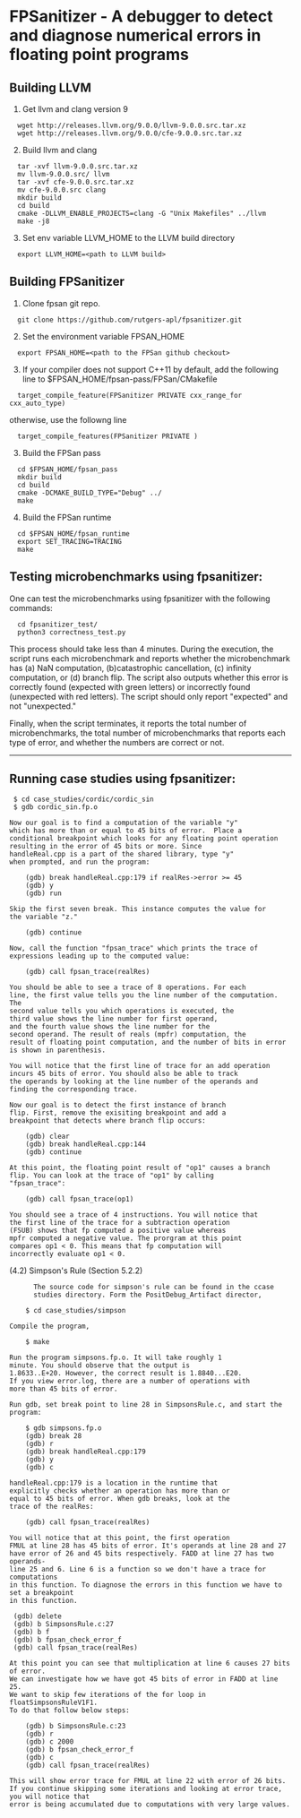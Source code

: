 FPSanitizer - A debugger to detect and diagnose numerical errors in floating point programs
======

Building LLVM
------

1. Get llvm and clang version 9

```
  wget http://releases.llvm.org/9.0.0/llvm-9.0.0.src.tar.xz
  wget http://releases.llvm.org/9.0.0/cfe-9.0.0.src.tar.xz
```

2. Build llvm and clang

```
  tar -xvf llvm-9.0.0.src.tar.xz
  mv llvm-9.0.0.src/ llvm
  tar -xvf cfe-9.0.0.src.tar.xz
  mv cfe-9.0.0.src clang
  mkdir build
  cd build
  cmake -DLLVM_ENABLE_PROJECTS=clang -G "Unix Makefiles" ../llvm
  make -j8

```

3. Set env variable LLVM_HOME to the LLVM build directory
```
  export LLVM_HOME=<path to LLVM build>
```

Building FPSanitizer
------

1. Clone fpsan git repo.
```
  git clone https://github.com/rutgers-apl/fpsanitizer.git

```

2. Set the environment variable FPSAN_HOME

```
  export FPSAN_HOME=<path to the FPSan github checkout>

```


3. If your compiler does not support C++11 by default, add the following line to $FPSAN_HOME/fpsan-pass/FPSan/CMakefile

```
  target_compile_feature(FPSanitizer PRIVATE cxx_range_for cxx_auto_type)

```

otherwise, use the followng line

```
  target_compile_features(FPSanitizer PRIVATE )

```

3. Build the FPSan pass

```
  cd $FPSAN_HOME/fpsan_pass
  mkdir build
  cd build
  cmake -DCMAKE_BUILD_TYPE="Debug" ../
  make

```


4. Build the FPSan runtime

```
  cd $FPSAN_HOME/fpsan_runtime
  export SET_TRACING=TRACING
  make

```


Testing microbenchmarks using fpsanitizer:
------

One can test the microbenchmarks using
fpsanitizer with the following commands: 

```
  cd fpsanitizer_test/
  python3 correctness_test.py

```	  

This process should take less than 4 minutes. During the execution,
the script runs each microbenchmark and reports whether the
microbenchmark has (a) NaN computation, (b)catastrophic cancellation,
(c) infinity computation, or (d) branch flip. The script also outputs
whether this error is correctly found (expected with green letters) or
incorrectly found (unexpected with red letters). The script should
only report "expected" and not "unexpected."

Finally, when the script terminates, it reports the total number of
microbenchmarks, the total number of microbenchmarks that reports each
type of error, and whether the numbers are correct or not.

------
Running case studies using fpsanitizer:
------
```
 $ cd case_studies/cordic/cordic_sin
 $ gdb cordic_sin.fp.o
```
    Now our goal is to find a computation of the variable "y"
    which has more than or equal to 45 bits of error.  Place a
    conditional breakpoint which looks for any floating point operation
    resulting in the error of 45 bits or more. Since
    handleReal.cpp is a part of the shared library, type "y"
    when prompted, and run the program:
```
    (gdb) break handleReal.cpp:179 if realRes->error >= 45
    (gdb) y
    (gdb) run
```
    Skip the first seven break. This instance computes the value for
    the variable "z." 
```
    (gdb) continue
```
    Now, call the function "fpsan_trace" which prints the trace of
    expressions leading up to the computed value:
```
    (gdb) call fpsan_trace(realRes)
```
    You should be able to see a trace of 8 operations. For each
    line, the first value tells you the line number of the computation. The
    second value tells you which operations is executed, the
    third value shows the line number for first operand,
    and the fourth value shows the line number for the
    second operand. The result of reals (mpfr) computation, the
    result of floating point computation, and the number of bits in error
    is shown in parenthesis.

    You will notice that the first line of trace for an add operation
    incurs 45 bits of error. You should also be able to track
    the operands by looking at the line number of the operands and
    finding the corresponding trace.

    Now our goal is to detect the first instance of branch
    flip. First, remove the exisiting breakpoint and add a
    breakpoint that detects where branch flip occurs:
```
    (gdb) clear
    (gdb) break handleReal.cpp:144
    (gdb) continue
```
    At this point, the floating point result of "op1" causes a branch
    flip. You can look at the trace of "op1" by calling
    "fpsan_trace":
```
    (gdb) call fpsan_trace(op1)
```
    You should see a trace of 4 instructions. You will notice that
    the first line of the trace for a subtraction operation
    (FSUB) shows that fp computed a positive value whereas
    mpfr computed a negative value. The prorgram at this point
    compares op1 < 0. This means that fp computation will
    incorrectly evaluate op1 < 0.


(4.2) Simpson's Rule (Section 5.2.2)

          The source code for simpson's rule can be found in the ccase
          studies directory. Form the PositDebug_Artifact director,
```
    $ cd case_studies/simpson
```
    Compile the program,
```
    $ make
```
    Run the program simpsons.fp.o. It will take roughly 1
    minute. You should observe that the output is
    1.8633..E+20. However, the correct result is 1.8840...E20. 
    If you view error.log, there are a number of operations with  
    more than 45 bits of error.

    Run gdb, set break point to line 28 in SimpsonsRule.c, and start the program:
```
    $ gdb simpsons.fp.o
    (gdb) break 28
    (gdb) r
    (gdb) break handleReal.cpp:179
    (gdb) y
    (gdb) c
```
    handleReal.cpp:179 is a location in the runtime that
    explicitly checks whether an operation has more than or
    equal to 45 bits of error. When gdb breaks, look at the
    trace of the realRes:
```
    (gdb) call fpsan_trace(realRes)
```
    You will notice that at this point, the first operation
    FMUL at line 28 has 45 bits of error. It's operands at line 28 and 27 
    have error of 26 and 45 bits respectively. FADD at line 27 has two operands- 
    line 25 and 6. Line 6 is a function so we don't have a trace for computations 
    in this function. To diagnose the errors in this function we have to set a breakpoint
    in this function. 
   ``` 
    (gdb) delete
    (gdb) b SimpsonsRule.c:27
    (gdb) b f
    (gdb) b fpsan_check_error_f
    (gdb) call fpsan_trace(realRes)
```
    At this point you can see that multiplication at line 6 causes 27 bits of error. 
    We can investigate how we have got 45 bits of error in FADD at line 25. 
    We want to skip few iterations of the for loop in floatSimpsonsRuleV1F1. 
    To do that follow below steps:
```
    (gdb) b SimpsonsRule.c:23
    (gdb) r 
    (gdb) c 2000
    (gdb) b fpsan_check_error_f
    (gdb) c
    (gdb) call fpsan_trace(realRes)
```
    This will show error trace for FMUL at line 22 with error of 26 bits.
    If you continue skipping some iterations and looking at error trace, you will notice that 
    error is being accumulated due to computations with very large values.
